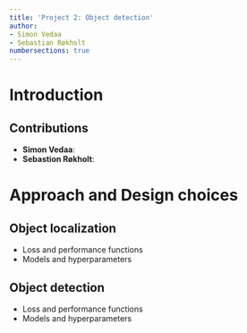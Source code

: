 ```yaml
---
title: 'Project 2: Object detection'
author:
- Simon Vedaa
- Sebastian Røkholt
numbersections: true
---
```


# Introduction

## Contributions


- **Simon Vedaa**:
- **Sebastion Røkholt**:

# Approach and Design choices


## Object localization

- Loss and performance functions
- Models and hyperparameters


## Object detection

- Loss and performance functions
- Models and hyperparameters
